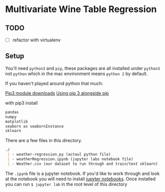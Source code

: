 # Multivariate Wine Table Regression

## TODO

- [ ] refactor with virtualenv

## Setup

You'll need `python3` and `pip`, these packages are all installed under `python3` not `python` which in the mac environment means `python 2` by default.

If you haven't played around python that much:

[Pip3 module downloads](https://help.dreamhost.com/hc/en-us/articles/115000699011-Using-pip3-to-install-Python3-modules)
[Using pip 3 alongside pip](https://stackoverflow.com/questions/11268501/how-to-use-pip-with-python-3-x-alongside-python-2-x)

with pip3 install

```md
pandas
numpy
matplotlib
seaborn as seabornInstance
sklearn
```

There are a few files in this directory.  

```md
./
 | - weather-regression.py (actaul python file)
 | - weatherRegression.ipynb (jupyter labs notebook file)
 | - Weather.csv (our dataset to run through and train/test sklearn)
```

The `.ipynb` file is a jupyter notebook.  If you'd like to work through and look at the notebook you will need to install [jupyter notebooks](https://jupyter.org/install). Once installed you can run `$ jupyter lab` in the root level of this directory

